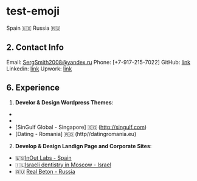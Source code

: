 # test-emoji

Spain :es:
Russia :ru:

## 2. Contact Info
Email: [SergSmith2008@yandex.ru](mailto:SergSmith2008@yandex.ru)
Phone: [+7-917-215-7022]
GitHub: [link](https://github.com/SergSmith64)
Linkedin: [link](https://www.linkedin.com/in/sergei-kuznetcov-952971121/)
Upwork: [link](https://www.upwork.com/fl/sergeikuznetcov2/)

## 6. Experience

1. **Develor & Design Wordpress Themes**:
  * [111 spices - Russia]:ru:(https://xn--111-tddpg3bp1c.xn--p1ai/)
  * [DragMetal - Russia]:ru:(https://drm64.ru)
  * [SinGulf Global - Singapore] :singapore: (http://singulf.com)
  * [Dating - Romania] :romania: (http//datingromania.eu)

  2. **Develop & Design Landign Page and Corporate Sites**:
  * :es:[InOut Labs - Spain](http://www.inoutlabs.es)
  * :israel:[Israeli dentistry in Moscow - Israel](https://isramedmoscow.ru)
  * :ru: [Real Beton - Russia](http://xn--80ackc2aogkx.xn--p1ai/)